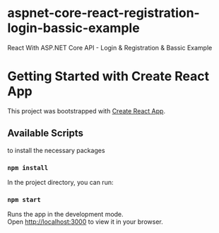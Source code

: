 # aspnet-core-react-registration-login-bassic-example
 React With ASP.NET Core API - Login & Registration & Bassic Example

# Getting Started with Create React App

This project was bootstrapped with [Create React App](https://github.com/facebook/create-react-app).

## Available Scripts

to install the necessary packages
### `npm install`

In the project directory, you can run:
### `npm start`


Runs the app in the development mode.\
Open [http://localhost:3000](http://localhost:3000) to view it in your browser.
